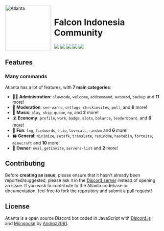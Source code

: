 <img width="150" height="150" align="left" style="float: left; margin: 0 10px 0 0;" alt="Atlanta" src="https://i.goopics.net/lEENx.png">

# Falcon Indonesia Community

[![](https://img.shields.io/discord/565048515357835264.svg?logo=discord&colorB=7289DA)](https://discord.gg/falconindonesia)
[![](https://discordbots.org/api/widget/status/557445719892688897.svg)](https://discordbots.org/bot/557445719892688897)
[![](https://img.shields.io/badge/discord.js-v12.0.0--dev-blue.svg?logo=npm)](https://github.com/discordjs)
[![](https://img.shields.io/badge/patreon-donate-orange.svg)](https://www.patreon.com/androz2091)
[![](https://www.codefactor.io/repository/github/Androz2091/AtlantaBot/badge)](https://www.codefactor.io/repository/github/Androz2091/AtlantaBot)

## Features

### Many commands

Atlanta has a lot of features, with **7 main categories**:

- 👩‍💼 **Administration**: `slowmode`, `welcome`, `addcommand`, `automod`, `backup` and **11** more!
- 🚓 **Moderation**: `see-warns`, `setlogs`, `checkinvites`, `poll`, and **6** more!
- 🎵 **Music**: `play`, `skip`, `queue`, `np`, and **2** more!
- 💰 **Economy**: `profile`, `work`, `badge`, `slots`, `balance`, `leaderboard`, and **6** more!
- 👻 **Fun**: `lmg`, `findwords`, `flip`, `lovecalc`, `random` and **6** more!
- 🖨️ **General**: `minimize`, `setafk`, `translate`, `remindme`, `hastebin`, `fortnite`, `minecraft` and **10** more!
- 👑 **Owner**: `eval`, `getinvite`, `servers-list` and **2** more!

## Contributing

Before **creating an issue**, please ensure that it hasn't already been reported/suggested, please ask it in the [Discord server](https://discord.gg/falconindonesia) instead of opening an issue.
If you wish to contribute to the Atlanta codebase or documentation, feel free to fork the repository and submit a pull request!

## License

Atlanta is a open source Discord bot coded in JavaScript with [Discord.js](https://discord.js.org) and [Mongoose](https://mongoosejs.com/docs/api.html) by [Androz2091](https://github.com/Androz2091).
